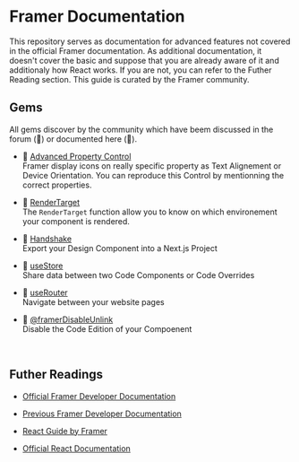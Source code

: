# Framer Documentation
This repository serves as documentation for advanced features not covered in the official Framer documentation. As additional documentation, it doesn't cover the basic and suppose that you are already aware of it and additionaly how React works. If you are not, you can refer to the Futher Reading section.  This guide is curated by the Framer community. 


## Gems

All gems discover by the community which have beem discussed in the forum (💬) or documented here (📝). 

- 📝 [Advanced Property Control](../gems/AdvancedPropertyControl.md)<br/>
   Framer display icons on really specific property as Text Alignement or Device Orientation. You can reproduce this Control by mentionning the correct properties.
   
- 📝 [RenderTarget](../gems/RenderTarget)<br/>
   The `RenderTarget` function allow you to know on which environement your component is rendered.
   
- 📝 [Handshake](https://site-dsmwifrws-framer-app.vercel.app/developers/guides/handshake/) <br/>
  Export your Design Component into a Next.js Project

- 💬 [useStore]()<br/>
  Share data between two Code Components or Code Overrides 
  
- 💬 [useRouter](https://www.framer.community/c/developers/access-a-page-through-a-code-component#comment_wrapper_27167230)<br/>
  Navigate between your website pages
  
- 💬 [@framerDisableUnlink](https://www.framer.community/c/developers/about-code-component)<br/>
  Disable the Code Edition of your Compoenent
  

<br/>

## Futher Readings

- [Official Framer Developer Documentation](https://www.framer.com/developers/)

- [Previous Framer Developer Documentation](https://site-dsmwifrws-framer-app.vercel.app/developers/guides/)

- [React Guide by Framer]()

- [Official React Documentation](https://react.dev/)
